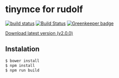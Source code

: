 # tinymce for rudolf

[![build status](https://gitlab.com/rudolfcms/tinymce/badges/master/build.svg)](https://gitlab.com/rudolfcms/tinymce/commits/master)
[![Build Status](https://travis-ci.org/rudolfcms/tinymce.svg?branch=master)](https://travis-ci.org/rudolfcms/tinymce) [![Greenkeeper badge](https://badges.greenkeeper.io/rudolfcms/tinymce.svg)](https://greenkeeper.io/)

[Download latest version (v2.0.0)](https://github.com/rudolfcms/tinymce/releases/download/v2.0.0/tinymce.zip)

## Instalation

```bash
$ bower install
$ npm install
$ npm run build
```

